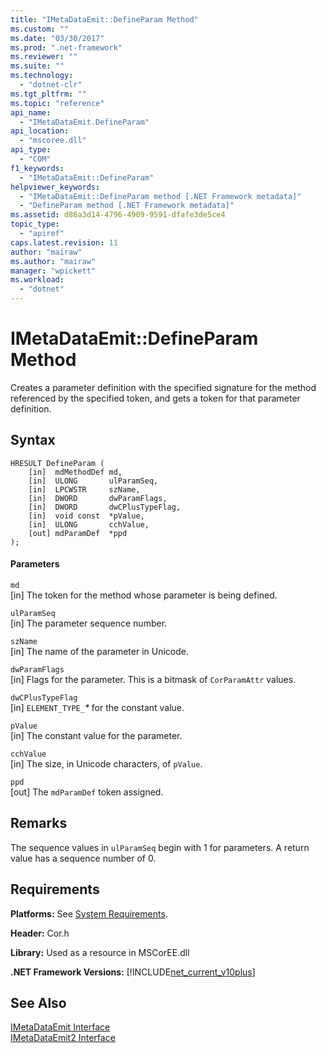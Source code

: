 ```yaml
---
title: "IMetaDataEmit::DefineParam Method"
ms.custom: ""
ms.date: "03/30/2017"
ms.prod: ".net-framework"
ms.reviewer: ""
ms.suite: ""
ms.technology: 
  - "dotnet-clr"
ms.tgt_pltfrm: ""
ms.topic: "reference"
api_name: 
  - "IMetaDataEmit.DefineParam"
api_location: 
  - "mscoree.dll"
api_type: 
  - "COM"
f1_keywords: 
  - "IMetaDataEmit::DefineParam"
helpviewer_keywords: 
  - "IMetaDataEmit::DefineParam method [.NET Framework metadata]"
  - "DefineParam method [.NET Framework metadata]"
ms.assetid: d86a3d14-4796-4909-9591-dfafe3de5ce4
topic_type: 
  - "apiref"
caps.latest.revision: 11
author: "mairaw"
ms.author: "mairaw"
manager: "wpickett"
ms.workload: 
  - "dotnet"
---
```

# IMetaDataEmit::DefineParam Method
Creates a parameter definition with the specified signature for the method referenced by the specified token, and gets a token for that parameter definition.  
  
## Syntax  
  
```  
HRESULT DefineParam (  
    [in]  mdMethodDef md,   
    [in]  ULONG       ulParamSeq,   
    [in]  LPCWSTR     szName,   
    [in]  DWORD       dwParamFlags,   
    [in]  DWORD       dwCPlusTypeFlag,   
    [in]  void const  *pValue,  
    [in]  ULONG       cchValue,   
    [out] mdParamDef  *ppd   
);  
```  
  
#### Parameters  
 `md`  
 [in] The token for the method whose parameter is being defined.  
  
 `ulParamSeq`  
 [in] The parameter sequence number.  
  
 `szName`  
 [in] The name of the parameter in Unicode.  
  
 `dwParamFlags`  
 [in] Flags for the parameter. This is a bitmask of `CorParamAttr` values.  
  
 `dwCPlusTypeFlag`  
 [in] `ELEMENT_TYPE_`*\** for the constant value.  
  
 `pValue`  
 [in] The constant value for the parameter.  
  
 `cchValue`  
 [in] The size, in Unicode characters, of `pValue`.  
  
 `ppd`  
 [out] The `mdParamDef` token assigned.  
  
## Remarks  
 The sequence values in `ulParamSeq` begin with 1 for parameters. A return value has a sequence number of 0.  
  
## Requirements  
 **Platforms:** See [System Requirements](../../../../docs/framework/get-started/system-requirements.md).  
  
 **Header:** Cor.h  
  
 **Library:** Used as a resource in MSCorEE.dll  
  
 **.NET Framework Versions:** [!INCLUDE[net_current_v10plus](../../../../includes/net-current-v10plus-md.md)]  
  
## See Also  
 [IMetaDataEmit Interface](../../../../docs/framework/unmanaged-api/metadata/imetadataemit-interface.md)  
 [IMetaDataEmit2 Interface](../../../../docs/framework/unmanaged-api/metadata/imetadataemit2-interface.md)
